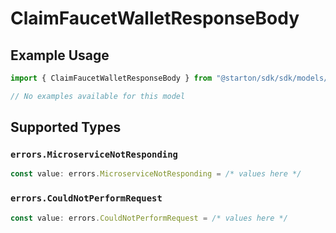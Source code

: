 # ClaimFaucetWalletResponseBody

## Example Usage

```typescript
import { ClaimFaucetWalletResponseBody } from "@starton/sdk/sdk/models/errors";

// No examples available for this model
```

## Supported Types

### `errors.MicroserviceNotResponding`

```typescript
const value: errors.MicroserviceNotResponding = /* values here */
```

### `errors.CouldNotPerformRequest`

```typescript
const value: errors.CouldNotPerformRequest = /* values here */
```

